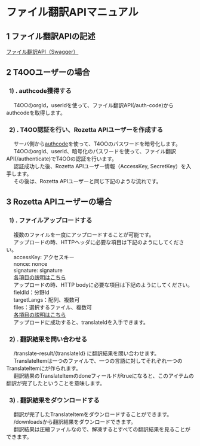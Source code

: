 # ファイル翻訳APIマニュアル

## 1 ファイル翻訳APIの記述
[ファイル翻訳API（Swagger）](https://app.swaggerhub.com/apis-docs/classiii/file-translate/1.0.0-oas3)
## 2 T4OOユーザーの場合
### <a name="authcode"></a>&nbsp;&nbsp;1) . authcode獲得する
&nbsp;&nbsp;&nbsp;&nbsp;
T4OOのorgId，userIdを使って、ファイル翻訳API(/auth-code)からauthcodeを取得します。
### &nbsp;&nbsp;2) . T4OO認証を行い、Rozetta APIユーザーを作成する
&nbsp;&nbsp;&nbsp;&nbsp;
サーバ側から[authcode](#authcode)を使って、T4OOのパスワードを暗号化します。<br/>
&nbsp;&nbsp;&nbsp;&nbsp;
T4OOのorgId、userId、暗号化のパスワードを使って、ファイル翻訳API(/authenticate)でT4OOの認証を行います。<br/>
&nbsp;&nbsp;&nbsp;&nbsp;
認証成功した後、Rozetta APIユーザー情報（AccessKey, SecretKey）を入手します。<br/>
&nbsp;&nbsp;&nbsp;&nbsp;
その後は、Rozetta APIユーザーと同じ下記のような流れです。

## 3 Rozetta APIユーザーの場合
### &nbsp;&nbsp;1) . ファイルアップロードする
&nbsp;&nbsp;&nbsp;&nbsp;
複数のファイルを一度にアップロードすることが可能です。<br/>
&nbsp;&nbsp;&nbsp;&nbsp;
アップロードの時、HTTPヘッダに必要な項目は下記のようにしてください。<br/>
&nbsp;&nbsp;&nbsp;&nbsp;
accessKey: アクセスキー<br/>
&nbsp;&nbsp;&nbsp;&nbsp;
nonce: nonce<br/>
&nbsp;&nbsp;&nbsp;&nbsp;
signature: signature<br/>
&nbsp;&nbsp;&nbsp;&nbsp;
[各項目の説明はこちら](https://translate.classiii.io/doc/ja/authentication)<br/>
&nbsp;&nbsp;&nbsp;&nbsp;
アップロードの時、HTTP bodyに必要な項目は下記のようにしてください。<br/>
&nbsp;&nbsp;&nbsp;&nbsp;
fieldId：分野Id<br/>
&nbsp;&nbsp;&nbsp;&nbsp;
targetLangs：配列、複数可<br/>
&nbsp;&nbsp;&nbsp;&nbsp;
files：選択するファイル、複数可<br/>
&nbsp;&nbsp;&nbsp;&nbsp;
[各項目の説明はこちら](https://app.swaggerhub.com/apis/classiii/file-translate/1.0.0-oas3#/file-translate/post_file_translate)<br/>
&nbsp;&nbsp;&nbsp;&nbsp;
アップロードに成功すると、translateIdを入手できます。<br/>
### &nbsp;&nbsp;2) . 翻訳結果を問い合わせる
&nbsp;&nbsp;&nbsp;&nbsp;
/translate-result/{translateId} に翻訳結果を問い合わせます。<br/>
&nbsp;&nbsp;&nbsp;&nbsp;
TranslateItemは一つのファイルで、一つの言語に対してそれぞれ一つのTranslateItemにが作られます。<br/>
&nbsp;&nbsp;&nbsp;&nbsp;
翻訳結果のTranslateItemのdoneフィールドがtrueになると、このアイテムの翻訳が完了したということを意味します。<br/>

### &nbsp;&nbsp;3) . 翻訳結果をダウンロードする
&nbsp;&nbsp;&nbsp;&nbsp;
翻訳が完了したTranslateItemをダウンロードすることができます。<br/>
&nbsp;&nbsp;&nbsp;&nbsp;
/downloadsから翻訳結果をダウンロードできます。<br/>
&nbsp;&nbsp;&nbsp;&nbsp;
翻訳結果は圧縮ファイルなので、解凍するとすべての翻訳結果を見ることができます。<br/>
